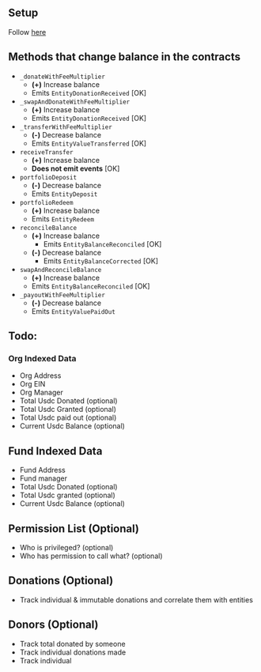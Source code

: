 ## Setup
Follow [here](https://thegraph.com/docs/en/developing/creating-a-subgraph/)

## Methods that change balance in the contracts
- `_donateWithFeeMultiplier` 
  - **(+)** Increase balance
  - Emits `EntityDonationReceived` [OK]
- `_swapAndDonateWithFeeMultiplier` 
  - **(+)** Increase balance
  - Emits `EntityDonationReceived` [OK]
- `_transferWithFeeMultiplier` 
  - **(-)** Decrease balance
  - Emits `EntityValueTransferred` [OK]
- `receiveTransfer`
  - **(+)** Increase balance
  - **Does not emit events** [OK]
- `portfolioDeposit`
  - **(-)** Decrease balance
  - Emits `EntityDeposit` 
- `portfolioRedeem`
  - **(+)** Increase balance
  - Emits `EntityRedeem`
- `reconcileBalance` 
  - **(+)** Increase balance
    - Emits `EntityBalanceReconciled` [OK]
  - **(-)** Decrease balance
    - Emits `EntityBalanceCorrected` [OK]
- `swapAndReconcileBalance`
  - **(+)** Increase balance
  - Emits `EntityBalanceReconciled` [OK]
- `_payoutWithFeeMultiplier`
  - **(-)** Decrease balance
  - Emits `EntityValuePaidOut`
## Todo:

### Org Indexed Data
- Org Address
- Org EIN
- Org Manager
- Total Usdc Donated (optional)
- Total Usdc Granted (optional)
- Total Usdc paid out (optional)
- Current Usdc Balance (optional)

## Fund Indexed Data

- Fund Address
- Fund manager
- Total Usdc Donated (optional)
- Total Usdc granted (optional)
- Current Usdc Balance (optional)

## Permission List  (Optional)
- Who is privileged? (optional)
- Who has permission to call what? (optional)

## Donations (Optional)
- Track individual & immutable donations and correlate them with entities

## Donors (Optional)
- Track total donated by someone
- Track individual donations made 
- Track individual 